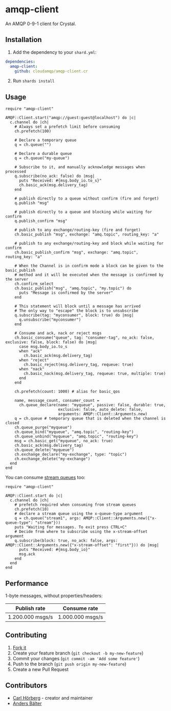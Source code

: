 # amqp-client

An AMQP 0-9-1 client for Crystal.

## Installation

1. Add the dependency to your `shard.yml`:
```yaml
dependencies:
  amqp-client:
    github: cloudamqp/amqp-client.cr
```
2. Run `shards install`

## Usage

```crystal
require "amqp-client"

AMQP::Client.start("amqp://guest:guest@localhost") do |c|
  c.channel do |ch|
    # Always set a prefetch limit before consuming
    ch.prefetch(100)

    # Declare a temporary queue
    q = ch.queue("")

    # Declare a durable queue
    q = ch.queue("my-queue")

    # Subscribe to it, and manually acknowledge messages when processed
    q.subscribe(no_ack: false) do |msg|
      puts "Received: #{msg.body_io.to_s}"
      ch.basic_ack(msg.delivery_tag)
    end

    # publish directly to a queue without confirm (fire and forget)
    q.publish "msg"

    # publish directly to a queue and blocking while waiting for confirm
    q.publish_confirm "msg"

    # publish to any exchange/routing-key (fire and forget)
    ch.basic_publish "msg", exchange: "amq.topic", routing_key: "a"

    # publish to any exchange/routing-key and block while waiting for confirm
    ch.basic_publish_confirm "msg", exchange: "amq.topic", routing_key: "a"

    # When the Channel is in confirm mode a block can be given to the basic_publish
    # method and it will be executed when the message is confirmed by the server
    ch.confirm_select
    ch.basic_publish("msg", "amq.topic", "my.topic") do
      puts "Message is confirmed by the server"
    end

    # This statement will block until a message has arrived
    # The only way to "escape" the block is to unsubscribe
    q.subscribe(tag: "myconsumer", block: true) do |msg|
      q.unsubscribe("myconsumer")
    end

    # Consume and ack, nack or reject msgs
    ch.basic_consume("queue", tag: "consumer-tag", no_ack: false, exclusive: false, block: false) do |msg|
      case msg.body_io.to_s
      when "ack"
        ch.basic_ack(msg.delivery_tag)
      when "reject"
        ch.basic_reject(msg.delivery_tag, requeue: true)
      when "nack"
        ch.basic_nack(msg.delivery_tag, requeue: true, multiple: true)
      end
    end

    ch.prefetch(count: 1000) # alias for basic_qos

    name, message_count, consumer_count =
      ch.queue_declare(name: "myqueue", passive: false, durable: true,
                       exclusive: false, auto_delete: false,
                       arguments: AMQP::Client::Arguments.new)
    q = ch.queue # temporary queue that is deleted when the channel is closed
    ch.queue_purge("myqueue")
    ch.queue_bind("myqueue", "amq.topic", "routing-key")
    ch.queue_unbind("myqueue", "amq.topic", "routing-key")
    msg = ch.basic_get("myqueue", no_ack: true)
    ch.basic_ack(msg.delivery_tag)
    ch.queue_delete("myqueue")
    ch.exchange_declare("my-exchange", type: "topic")
    ch.exchange_delete("my-exchange")
  end
end
```

You can consume [stream queues](https://www.rabbitmq.com/streams.html) too: 

```crystal
require "amqp-client"

AMQP::Client.start do |c|
  c.channel do |ch|
    # prefetch required when consuming from stream queues
    ch.prefetch(10)
    # declare a stream queue using the x-queue-type argument
    q = ch.queue("stream1", args: AMQP::Client::Arguments.new({"x-queue-type": "stream"}))
    puts "Waiting for messages. To exit press CTRL+C"
    # Decide from where to subscribe using the x-stream-offset argument
    q.subscribe(block: true, no_ack: false, args: AMQP::Client::Arguments.new({"x-stream-offset": "first"})) do |msg|
      puts "Received: #{msg.body_io}"
      msg.ack
    end
  end
end
```

## Performance

1-byte messages, without properties/headers:

| Publish rate | Consume rate |
| ------------ | ------------ |
| 1.200.000 msgs/s | 1.000.000 msgs/s |

## Contributing

1. [Fork it](https://github.com/cloudamqp/amqp-client.cr/fork)
2. Create your feature branch (`git checkout -b my-new-feature`)
3. Commit your changes (`git commit -am 'Add some feature'`)
4. Push to the branch (`git push origin my-new-feature`)
5. Create a new Pull Request

## Contributors

- [Carl Hörberg](https://github.com/carlhoerberg) - creator and maintainer
- [Anders Bälter](https://github.com/baelter)
